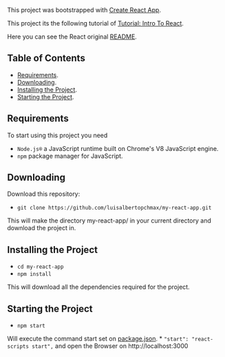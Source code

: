 This project was bootstrapped with [Create React App](https://github.com/facebookincubator/create-react-app).

This project its the following tutorial of [Tutorial: Intro To React](https://reactjs.org/tutorial/tutorial.html).

Here you can see the React original [README](https://github.com/luisalbertopchmax/my-react-app/blob/master/README_REACT.md).

## Table of Contents
- [Requirements](#requirements).
- [Downloading](#downloading).
- [Installing the Project](#installing-the-project).
- [Starting the Project](#starting-the-project).

## Requirements

To start using this project you need

* `Node.js®` a JavaScript runtime built on Chrome's V8 JavaScript engine.
* `npm` package manager for JavaScript.

## Downloading

Download this repository:

* `git clone https://github.com/luisalbertopchmax/my-react-app.git`

This will make the directory my-react-app/ in your current directory and download the project in.

## Installing the Project

* `cd my-react-app`
* `npm install`

This will download all the dependencies required for the project.

## Starting the Project

* `npm start`

Will execute the command start set on [package.json](https://github.com/luisalbertopchmax/my-react-app/blob/master/package.json). * `"start": "react-scripts start",` and open the Browser on http://localhost:3000
